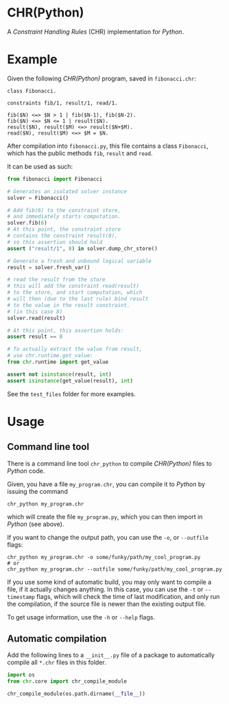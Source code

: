 # CHR(Python)
A _Constraint Handling Rules_ (CHR) implementation for _Python_.


# Example
Given the following _CHR(Python)_ program, saved in `fibonacci.chr`:

```
class Fibonacci.

constraints fib/1, result/1, read/1.

fib($N) <=> $N > 1 | fib($N-1), fib($N-2).
fib($N) <=> $N <= 1 | result($N).
result($N), result($M) <=> result($N+$M).
read($N), result($M) <=> $M = $N.
```

After compilation into `fibonacci.py`, this file contains a class `Fibonacci`,
which has the public methods `fib`, `result` and `read`.

It can be used as such:

```python
from fibonacci import Fibonacci

# Generates an isolated solver instance
solver = Fibonacci()

# Add fib(6) to the constraint store,
# and immediately starts computation.
solver.fib(6)
# At this point, the constraint store
# contains the constraint result(8),
# so this assertion should hold
assert ("result/1", 8) in solver.dump_chr_store()

# Generate a fresh and unbound logical variable
result = solver.fresh_var()

# read the result from the store
# this will add the constraint read(result)
# to the store, and start computation, which
# will then (due to the last rule) bind result
# to the value in the result constraint.
# (in this case 8)
solver.read(result)

# At this point, this assertion holds:
assert result == 8

# To actually extract the value from result,
# use chr.runtime.get_value:
from chr.runtime import get_value

assert not isinstance(result, int)
assert isinstance(get_value(result), int)
```

See the `test_files` folder for more examples.


# Usage

## Command line tool
There is a command line tool `chr_python` to compile _CHR(Python)_ files to
_Python_ code.

Given, you have a file `my_program.chr`, you can compile it to _Python_ by
issuing the command

```shell
chr_python my_program.chr
```

which will create the file `my_program.py`, which you can then import in
_Python_ (see above).

If you want to change the output path, you can use the `-o`, or `--outfile`
flags:

```shell
chr_python my_program.chr -o some/funky/path/my_cool_program.py
# or
chr_python my_program.chr --outfile some/funky/path/my_cool_program.py
```

If you use some kind of automatic build, you may only want to compile a file, if
it actually changes anything. In this case, you can use the `-t` or
`--timestamp` flags, which will check the time of last modification, and only
run the compilation, if the source file is newer than the existing output file.

To get usage information, use the `-h` or `--help` flags.

## Automatic compilation

Add the following lines to a `__init__.py` file of a package to automatically
compile all `*.chr` files in this folder.

```python
import os
from chr.core import chr_compile_module

chr_compile_module(os.path.dirname(__file__))
```
